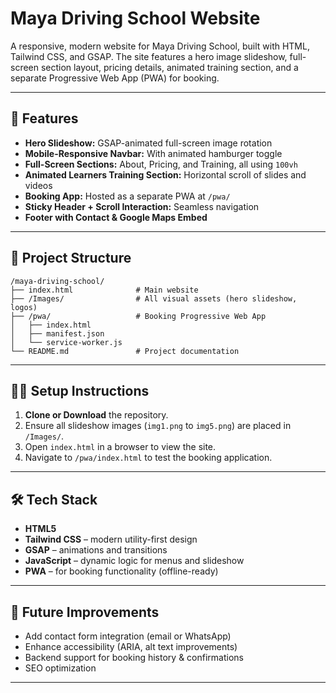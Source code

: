 # Maya Driving School Website

A responsive, modern website for Maya Driving School, built with HTML, Tailwind CSS, and GSAP. The site features a hero image slideshow, full-screen section layout, pricing details, animated training section, and a separate Progressive Web App (PWA) for booking.

---

## 🚀 Features

* **Hero Slideshow:** GSAP-animated full-screen image rotation
* **Mobile-Responsive Navbar:** With animated hamburger toggle
* **Full-Screen Sections:** About, Pricing, and Training, all using `100vh`
* **Animated Learners Training Section:** Horizontal scroll of slides and videos
* **Booking App:** Hosted as a separate PWA at `/pwa/`
* **Sticky Header + Scroll Interaction:** Seamless navigation
* **Footer with Contact & Google Maps Embed**

---

## 📁 Project Structure

```
/maya-driving-school/
├── index.html              # Main website
├── /Images/                # All visual assets (hero slideshow, logos)
├── /pwa/                   # Booking Progressive Web App
│   ├── index.html
│   ├── manifest.json
│   └── service-worker.js
└── README.md               # Project documentation
```

---

## 🧑‍💻 Setup Instructions

1. **Clone or Download** the repository.
2. Ensure all slideshow images (`img1.png` to `img5.png`) are placed in `/Images/`.
3. Open `index.html` in a browser to view the site.
4. Navigate to `/pwa/index.html` to test the booking application.

---

## 🛠 Tech Stack

* **HTML5**
* **Tailwind CSS** – modern utility-first design
* **GSAP** – animations and transitions
* **JavaScript** – dynamic logic for menus and slideshow
* **PWA** – for booking functionality (offline-ready)

---

## 📌 Future Improvements

* Add contact form integration (email or WhatsApp)
* Enhance accessibility (ARIA, alt text improvements)
* Backend support for booking history & confirmations
* SEO optimization

---
